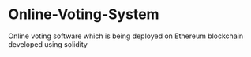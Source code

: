 # Online-Voting-System

Online voting software which is being deployed on Ethereum blockchain developed using solidity
